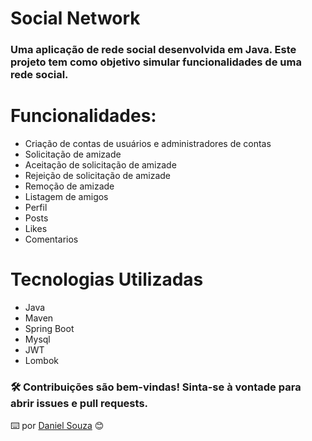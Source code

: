 # Social Network

###  Uma aplicação de rede social desenvolvida em Java. Este projeto tem como objetivo simular funcionalidades de uma rede social.

# Funcionalidades:

- Criação de contas de usuários e administradores de contas
- Solicitação de amizade
- Aceitação de solicitação de amizade
- Rejeição de solicitação de amizade
- Remoção de amizade
- Listagem de amigos
- Perfil
- Posts
- Likes
- Comentarios

# Tecnologias Utilizadas
- Java
- Maven
- Spring Boot
- Mysql
- JWT
- Lombok


### 🛠️ Contribuições são bem-vindas! Sinta-se à vontade para abrir issues e pull requests.


⌨️ por [Daniel Souza](https://github.com/dnsouzadev) 😊
